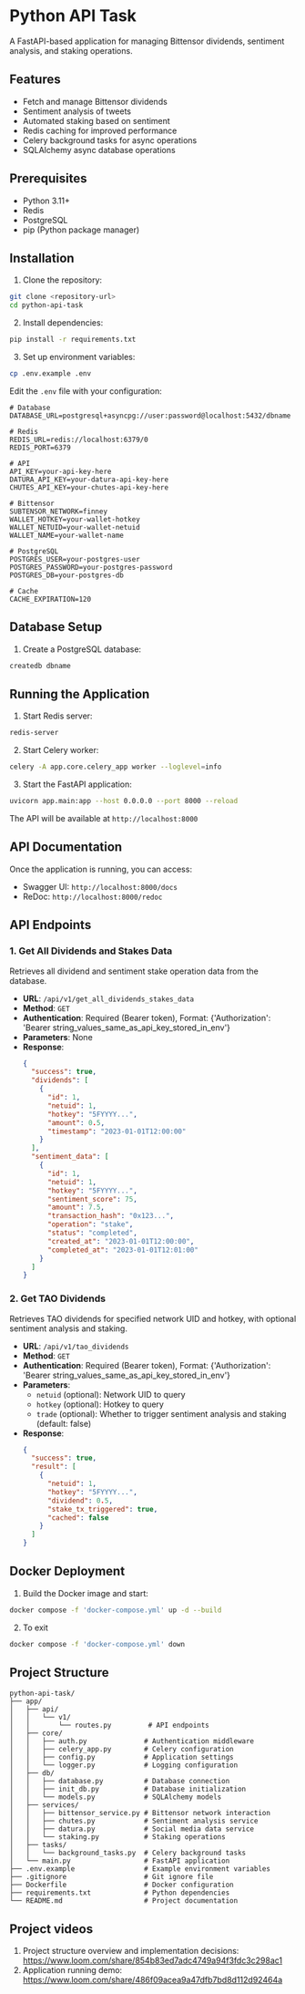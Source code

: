 # Python API Task

A FastAPI-based application for managing Bittensor dividends, sentiment analysis, and staking operations.

## Features

- Fetch and manage Bittensor dividends
- Sentiment analysis of tweets
- Automated staking based on sentiment
- Redis caching for improved performance
- Celery background tasks for async operations
- SQLAlchemy async database operations

## Prerequisites

- Python 3.11+
- Redis
- PostgreSQL
- pip (Python package manager)

## Installation

1. Clone the repository:
```bash
git clone <repository-url>
cd python-api-task
```

2. Install dependencies:
```bash
pip install -r requirements.txt
```

3. Set up environment variables:
```bash
cp .env.example .env
```
Edit the `.env` file with your configuration:
```env
# Database
DATABASE_URL=postgresql+asyncpg://user:password@localhost:5432/dbname

# Redis
REDIS_URL=redis://localhost:6379/0
REDIS_PORT=6379

# API
API_KEY=your-api-key-here
DATURA_API_KEY=your-datura-api-key-here
CHUTES_API_KEY=your-chutes-api-key-here

# Bittensor
SUBTENSOR_NETWORK=finney
WALLET_HOTKEY=your-wallet-hotkey
WALLET_NETUID=your-wallet-netuid
WALLET_NAME=your-wallet-name

# PostgreSQL
POSTGRES_USER=your-postgres-user
POSTGRES_PASSWORD=your-postgres-password
POSTGRES_DB=your-postgres-db

# Cache
CACHE_EXPIRATION=120
```

## Database Setup

1. Create a PostgreSQL database:
```bash
createdb dbname
```

## Running the Application

1. Start Redis server:
```bash
redis-server
```

2. Start Celery worker:
```bash
celery -A app.core.celery_app worker --loglevel=info
```

3. Start the FastAPI application:
```bash
uvicorn app.main:app --host 0.0.0.0 --port 8000 --reload
```

The API will be available at `http://localhost:8000`

## API Documentation

Once the application is running, you can access:
- Swagger UI: `http://localhost:8000/docs`
- ReDoc: `http://localhost:8000/redoc`

## API Endpoints

### 1. Get All Dividends and Stakes Data

Retrieves all dividend and sentiment stake operation data from the database.

- **URL**: `/api/v1/get_all_dividends_stakes_data`
- **Method**: `GET`
- **Authentication**: Required (Bearer token), Format: {'Authorization': 'Bearer string_values_same_as_api_key_stored_in_env'}
- **Parameters**: None
- **Response**:
  ```json
  {
    "success": true,
    "dividends": [
      {
        "id": 1,
        "netuid": 1,
        "hotkey": "5FYYYY...",
        "amount": 0.5,
        "timestamp": "2023-01-01T12:00:00"
      }
    ],
    "sentiment_data": [
      {
        "id": 1,
        "netuid": 1,
        "hotkey": "5FYYYY...",
        "sentiment_score": 75,
        "amount": 7.5,
        "transaction_hash": "0x123...",
        "operation": "stake",
        "status": "completed",
        "created_at": "2023-01-01T12:00:00",
        "completed_at": "2023-01-01T12:01:00"
      }
    ]
  }
  ```

### 2. Get TAO Dividends

Retrieves TAO dividends for specified network UID and hotkey, with optional sentiment analysis and staking.

- **URL**: `/api/v1/tao_dividends`
- **Method**: `GET`
- **Authentication**: Required (Bearer token), Format: {'Authorization': 'Bearer string_values_same_as_api_key_stored_in_env'}
- **Parameters**:
  - `netuid` (optional): Network UID to query
  - `hotkey` (optional): Hotkey to query
  - `trade` (optional): Whether to trigger sentiment analysis and staking (default: false)
- **Response**:
  ```json
  {
    "success": true,
    "result": [
      {
        "netuid": 1,
        "hotkey": "5FYYYY...",
        "dividend": 0.5,
        "stake_tx_triggered": true,
        "cached": false
      }
    ]
  }
  ```

## Docker Deployment

1. Build the Docker image and start:
```bash
docker compose -f 'docker-compose.yml' up -d --build
```

2. To exit
```bash
docker compose -f 'docker-compose.yml' down
```

## Project Structure

```
python-api-task/
├── app/
│   ├── api/
│   │   └── v1/
│   │       └── routes.py         # API endpoints
│   ├── core/
│   │   ├── auth.py              # Authentication middleware
│   │   ├── celery_app.py        # Celery configuration
│   │   ├── config.py            # Application settings
│   │   └── logger.py            # Logging configuration
│   ├── db/
│   │   ├── database.py          # Database connection
│   │   ├── init_db.py           # Database initialization
│   │   └── models.py            # SQLAlchemy models
│   ├── services/
│   │   ├── bittensor_service.py # Bittensor network interaction
│   │   ├── chutes.py            # Sentiment analysis service
│   │   ├── datura.py            # Social media data service
│   │   └── staking.py           # Staking operations
│   ├── tasks/
│   │   └── background_tasks.py  # Celery background tasks
│   └── main.py                  # FastAPI application
├── .env.example                 # Example environment variables
├── .gitignore                   # Git ignore file
├── Dockerfile                   # Docker configuration
├── requirements.txt             # Python dependencies
└── README.md                    # Project documentation
```


## Project videos

1. Project structure overview and implementation decisions: https://www.loom.com/share/854b83ed7adc4749a94f3fdc3c298ac1
2. Application running demo: https://www.loom.com/share/486f09acea9a47dfb7bd8d112d92464a

